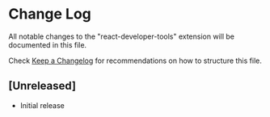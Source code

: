 # Change Log

All notable changes to the "react-developer-tools" extension will be documented in this file.

Check [Keep a Changelog](http://keepachangelog.com/) for recommendations on how to structure this file.

## [Unreleased]

- Initial release